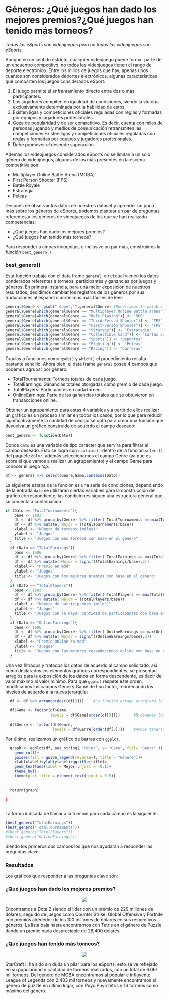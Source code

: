 # Géneros: ¿Qué juegos han dado los mejores premios?¿Qué juegos han tenido más torneos?

*Todos los eSports son videojuegos pero no todos los videojuegos son eSports.*

Aunque en un sentido estricto, cualquier videojuego puede formar parte de un encuentro competitivo, no todos los videojuegos tienen el rango de deporte electrónico. Entre los millos de juegos que hay, apenas unos cuantos son considerados deportes electrónicos, algunas características que comparten los juegos considerados eSport:

1. El juego permite el enfrentamiento directo entre dos o más participantes.
2. Los jugadores compiten en igualdad de condiciones, siendo la victoria exclusivamente determinada por la habilidad de estos.
3. Existen ligas y competiciones oficiales reguladas con reglas y formadas por equipos y jugadores profesionales.
4. Goza de popularidad y de ser competitivo. Es decir, cuenta con miles de personas jugando y medios de comunicación retransmiten las competiciones.Existen ligas y competiciones oficiales reguladas con reglas y formadas por equipos y jugadores profesionales.
5. Debe promover el deseode superación.

Además los videojuegos considerados eSports no se limitan a un solo género de videojuegos, algunos de los más presentes en la escena competitiva son:

- Multiplayer Online Battle Arena (MOBA)
- First Person Shooter (FPS)
- Battle Royale
- Estrategia
- Peleas

Después de observar los datos de nuestros dataset y aprender un poco más sobre los géneros de eSports, podemos plantear un par de preguntas referentes a los géneros de videojuegos de los que se han realizado competencias:

- ¿Qué juegos han dado los mejores premios?
- ¿Qué juegos han tenido más torneos?

Para responder a ambas incógnitas, e inclusive un par más, construimos la función `best_genero()`.

### best_genero()

Está función trabaja con el data frame `general`, en el cual vienen los datos ponderados referentes a torneos, participantes y ganancias por juegos y géneros. En primera instancia, para una mejor exposición de nuestros resultados, decidimos cambiar los registros de los géneros por sus traducciones al español o acrónimos más fáciles de leer:

```R
general$Genre <- gsub(" Game","",general$Genre) #Recortamos la palabra
general$Genre[which(general$Genre == "Multiplayer Online Battle Arena")] <- "MOBA"
general$Genre[which(general$Genre == "Role-Playing")] <- "RPG"
general$Genre[which(general$Genre == "Third-Person Shooter")] <- "TPS"
general$Genre[which(general$Genre == "First-Person Shooter")] <- "FPS"
general$Genre[which(general$Genre == "Strategy")] <- "Estrategia"
general$Genre[which(general$Genre == "Collectible Card")] <- "Cartas Coleccionables"
general$Genre[which(general$Genre == "Sports")] <- "Deportes"
general$Genre[which(general$Genre == "Fighting")] <- "Peleas"
general$Genre[which(general$Genre == "Racing")] <- "Carreras"
```

Gracias a funciones como `gsub()` y `which()` el procedimiento resulta bastante sencillo. Ahora bien, el data frame `general` posee 4 campos que podemos agrupar por género:

- TotalTournaments: Torneos totales de cada juego.
- TotalEarnings: Ganancias totales otorgadas como premio de cada juego.
- TotalPlayers: Participantes en cada torneo.
- OnlineEarnings: Parte de las ganancias totales que se obtuvieron en transacciones online.

Obtener un agrupamiento para estas 4 variables y a partir de ellos realizar un gráfico es un proceso similar en todos los casos, por lo que para reducir significativamente la cantidad de código se optó para crear una función que devuelva un gráfico construido de acuerdo al campo deseado:

```R
best_genero <- function(Dato){
```

Donde `dato` es una variable de tipo carácter que servira para filtrar el campo deseado. Esto se logra con `contains()` dentro de la función `select()` del paquete `dplyr`, además seleccionamos el campo Genre (ya que es sobre él que vamos a realizar un agrupamiento) y el campo Game para conocer el juego *top*:

```R
df <- general %>% select(Genre,Game,contains(Dato)) 
```

La siguiente estapa de la función es una serie de condiciones, dependiendo de la entrada `dato` se utilizarán ciertas variables para la construcción del gráfico correspondiente, las condiciones siguen una estructura general que se comenta a continuación:

```R
if (Dato == "TotalTournaments"){                                                        #Si se solicitó el gráfico de torneos se entra a la condición
    base <- 1e03                                                                        #Se crea una variable del orden de miles
    df <- df %>% group_by(Genre) %>% filter( TotalTournaments == max(TotalTournaments)) #Se agrupa por género el registro con la máxima cantidad de torneos
    df <- df %>% mutate( Mejor = (TotalTournaments/base))                               #Los torneos se pasan al orden de miles y renombramos la columna como "Mejor"
    xlabel <- "Número de torneos (miles)"                                               #Se declaran etiquetas y título para el gráfico correspondiente
    ylabel <- "Juegos"
    title <- "Juegos con más torneos con base en el género"
  } 
  if (Dato == "TotalEarnings"){
    base <- 1e06
    df <- df %>% group_by(Genre) %>% filter( TotalEarnings == max(TotalEarnings))
    df <- df %>% mutate( Mejor = signif((TotalEarnings/base),3))
    xlabel <- "Premio en mdd"
    ylabel <- "Juegos"
    title <- "Juegos con los mejores premios con base en el género"
  }
  if (Dato == "TotalPlayers"){
    base <- 1e03
    df <- df %>% group_by(Genre) %>% filter( TotalPlayers == max(TotalPlayers))
    df <- df %>% mutate( Mejor = (TotalPlayers/base))
    xlabel <- "Número de participantes (miles)"
    ylabel <- "Juegos"
    title <- "Juegos con la mayor cantidad de participantes con base en el género"
  }
  if (Dato == "OnlineEarnings"){
    base <- 1e06
    df <- df %>% group_by(Genre) %>% filter( OnlineEarnings == max(OnlineEarnings))
    df <- df %>% mutate( Mejor = signif((OnlineEarnings/base),3))
    xlabel <- "Premio Online en mdd"
    ylabel <- "Juegos"
    title <- "Juegos con las mejores recaudaciones online con base en el género"
  }
```

Una vez filtrados y tratados los datos de acuerdo al campo solicitado, así como declarados los elementos gráficos correspondientes, se presentan arreglos para la exposición de los datos en forma descendente, es decir del valor máximo al valor mínimo. Para que `ggplot` respete este orden, modificamos los campos Genre y Game de tipo factor, reordenando los niveles de acuerdo a la nueva jerarquía:

```R
  df <- df %>% arrange(desc(df[3]))    #La función arrage arreglará la tercer columna de df (df[3] == df$Mejor) en formato descendente
  
  df$Game <- factor(df$Game,                                
                    levels = df$Game[order(df[3])])      #Ordenamos los niveles de los factores de los campos de juego y género
  
  df$Genre <- factor(df$Genre,
                     levels = df$Genre[order(df[3])])    #Ambos tendrán la jerarquía de "Mejor".
```

Por último, realizamos un gráfico de barras con `ggplot`, 

```R
  graph <- ggplot(df, aes_string( "Mejor", y= "Game", fill= "Genre" ))+       #Declaramos las estéticas
    geom_col()+                                                               #Establecemos el tipo de gráfico como gráfico de columnas                 
    guides(fill = guide_legend(reverse=T, title = "Género"))+                 #Invertimos el orden de la leyenda y le damos un título
    xlab(xlabel)+ylab(ylabel)+ggtitle(title)+                                 #Asignamos las etiquetas declaradas en las condiciones
    geom_text(aes(label = Mejor),hjust = -0.1)+                               #Mostramos el valor de cada columna
    theme_bw()+                                                               #Colocamos un fondo blanco
    theme(plot.title = element_text(hjust = 0.5))                             #Centramos el título

  
  return(graph)                                                               #Regresamos el gráfico como resultado de la función
  
}
  
```

La forma indicada de llamar a la función para cada campo es la siguiente:

```R
(best_genero("TotalEarnings"))
(best_genero("TotalTournaments"))
#(best_genero("TotalPlayers"))
#(best_genero("OnlineEarnings"))
```

Siendo los primeros dos campos los que nos ayudarán a responder las preguntas clave.

### Resultados 

Los gráficos que responder a las preguntas clave son:

### ¿Qué juegos han dado los mejores premios?

<p align="center">
<img src="../../Imágenes/Proyecto2.1.jpeg">
</p>

Encontramos a Dota 2 siendo el líder con un premio de 229 millones de dólares, seguido de juegos como Counter Strike: Global Offensive y Fortnite con premios alrededor de los 100 millones de dólares en sus respectivos géneros. La lista baja hasta encontrarnos con Tetris en el género de Puzzle dando un premio nada despreciable de 26,400 dólares. 

### ¿Qué juegos han tenido más torneos?

<p align="center">
<img src="../../Imágenes/Proyecto2.2.jpeg">
</p>

StarCraft II ha sido sin duda un pilar para los eSports, esto se ve reflejado en su popularidad y cantidad de torneos realizados, con un total de 6.061 mil torneos. Del género de MOBA encontramos al popular e influyente League of Legends con 2.483 mil torneos y nuevamente encontramos al género de puzzle en último lugar, con Puyo Puyo tetris y 16 torneos como máximo del género.
